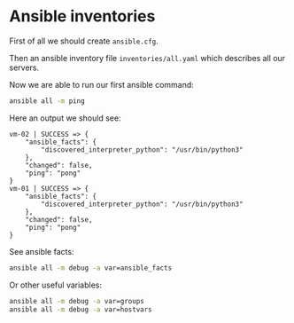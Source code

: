 # Ansible inventories

First of all we should create `ansible.cfg`.

Then an ansible inventory file `inventories/all.yaml` which describes all our servers.

Now we are able to run our first ansible command:

```bash
ansible all -m ping
```

Here an output we should see:

```
vm-02 | SUCCESS => {
    "ansible_facts": {
        "discovered_interpreter_python": "/usr/bin/python3"
    },
    "changed": false,
    "ping": "pong"
}
vm-01 | SUCCESS => {
    "ansible_facts": {
        "discovered_interpreter_python": "/usr/bin/python3"
    },
    "changed": false,
    "ping": "pong"
}
```

See ansible facts:

```bash
ansible all -m debug -a var=ansible_facts
```

Or other useful variables:

```bash
ansible all -m debug -a var=groups
ansible all -m debug -a var=hostvars
```
